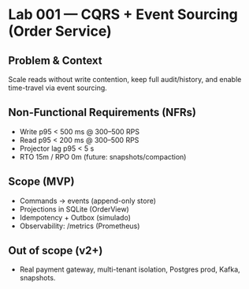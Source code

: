 # Lab 001 — CQRS + Event Sourcing (Order Service)

## Problem & Context
Scale reads without write contention, keep full audit/history, and enable time-travel via event sourcing.

## Non-Functional Requirements (NFRs)
- Write p95 < 500 ms @ 300–500 RPS
- Read p95 < 200 ms @ 300–500 RPS
- Projector lag p95 < 5 s
- RTO 15m / RPO 0m (future: snapshots/compaction)

## Scope (MVP)
- Commands → events (append-only store)
- Projections in SQLite (OrderView)
- Idempotency + Outbox (simulado) 
- Observability: /metrics (Prometheus)

## Out of scope (v2+)
- Real payment gateway, multi-tenant isolation, Postgres prod, Kafka, snapshots.
